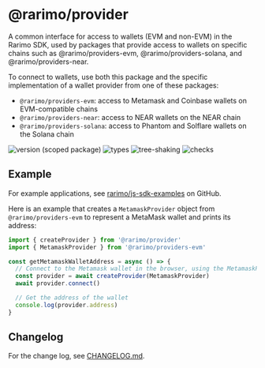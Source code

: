 # @rarimo/provider
A common interface for access to wallets (EVM and non-EVM) in the Rarimo SDK, used by packages that provide access to wallets on specific chains such as @rarimo/providers-evm, @rarimo/providers-solana, and @rarimo/providers-near.

To connect to wallets, use both this package and the specific implementation of a wallet provider from one of these packages:

- `@rarimo/providers-evm`: access to Metamask and Coinbase wallets on EVM-compatible chains
- `@rarimo/providers-near`: access to NEAR wallets on the NEAR chain
- `@rarimo/providers-solana`: access to Phantom and Solflare wallets on the Solana chain

![version (scoped package)](https://badgen.net/npm/v/@rarimo/provider)
![types](https://badgen.net/npm/types/@rarimo/provider)
![tree-shaking](https://badgen.net/bundlephobia/tree-shaking/@rarimo/provider)
![checks](https://badgen.net/github/checks/rarimo/js-sdk/main)

## Example

For example applications, see [rarimo/js-sdk-examples](https://github.com/rarimo/js-sdk-examples/) on GitHub.

Here is an example that creates a `MetamaskProvider` object from `@rarimo/providers-evm` to represent a MetaMask wallet and prints its address:

```js
import { createProvider } from '@rarimo/provider'
import { MetamaskProvider } from '@rarimo/providers-evm'

const getMetamaskWalletAddress = async () => {
  // Connect to the Metamask wallet in the browser, using the MetamaskProvider interface to limit bundle size.
  const provider = await createProvider(MetamaskProvider)
  await provider.connect()

  // Get the address of the wallet
  console.log(provider.address)
}
```

## Changelog

For the change log, see [CHANGELOG.md](https://github.com/rarimo/js-sdk/blob/main/CHANGELOG.md).
